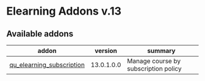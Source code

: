 Elearning Addons v.13
=============================

[//]: # (addons)

Available addons
----------------
addon | version | summary
--- | --- | ---
[qu_elearning_subscription](qu_elearning_subscription/)| 13.0.1.0.0 | Manage course by subscription policy

[//]: # (end addons)
